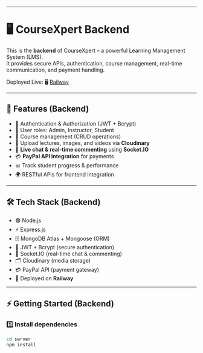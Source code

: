 
---
# 🖥️ CourseXpert Backend

This is the **backend** of CourseXpert – a powerful Learning Management System (LMS).  
It provides secure APIs, authentication, course management, real-time communication, and payment handling.  

Deployed Live: 🖥️ [Railway](https://railway.app)

---

## 🚀 Features (Backend)

- 🔑 Authentication & Authorization (JWT + Bcrypt)  
- 🏫 User roles: Admin, Instructor, Student  
- 📖 Course management (CRUD operations)  
- 🎥 Upload lectures, images, and videos via **Cloudinary**  
- 💬 **Live chat & real-time commenting** using **Socket.IO**  
- 💳 **PayPal API integration** for payments  
- 📊 Track student progress & performance  
- 🌍 RESTful APIs for frontend integration  

---

## 🛠️ Tech Stack (Backend)

- 🟢 Node.js  
- ⚡ Express.js  
- 🗄️ MongoDB Atlas + Mongoose (ORM)  
- 🔐 JWT + Bcrypt (secure authentication)  
- 💬 Socket.IO (real-time chat & commenting)  
- 🗂️ Cloudinary (media storage)  
- 💳 PayPal API (payment gateway)  
- 🚀 Deployed on **Railway**  

---

## ⚡ Getting Started (Backend)

### 1️⃣ Install dependencies
```bash
cd server
npm install
